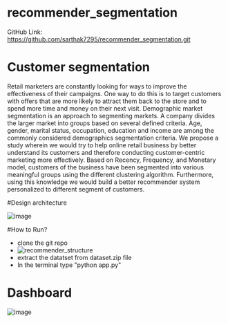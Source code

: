 # recommender_segmentation

GitHub Link: https://github.com/sarthak7295/recommender_segmentation.git

# Customer segmentation
Retail marketers are constantly looking for ways to improve the effectiveness of their campaigns. One way to do this is to target customers with offers that are more likely to attract them back to the store and to spend more time and money on their next visit. Demographic market segmentation is an approach to segmenting markets. A company divides the larger market into groups based on several defined criteria. Age, gender, marital status, occupation, education and income are among the commonly considered demographics segmentation criteria.
We propose a study wherein we would try to help online retail business by better understand its customers and therefore conducting customer-centric marketing more effectively. Based on Recency, Frequency, and Monetary model, customers of the business have been segmented into various meaningful groups using the different clustering algorithm. Furthermore, using this knowledge we would build a better recommender system personalized to different segment of customers.

#Design architecture

![image](https://user-images.githubusercontent.com/25847051/114580716-18f42380-9c4d-11eb-8dbb-add2b987a4c1.png)


#How to Run?

- clone the git repo
- ![recommender_structure](https://user-images.githubusercontent.com/25847051/114580979-548eed80-9c4d-11eb-8f1e-401ffe6e5c00.png)
- extract the datatset from dataset.zip file
- In the terminal type "python app.py"

# Dashboard

![image](https://user-images.githubusercontent.com/25847051/114580865-3923e280-9c4d-11eb-9605-44605467dab8.png)


